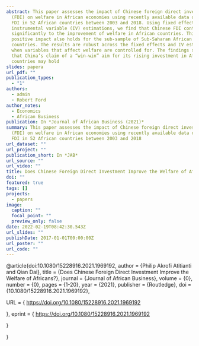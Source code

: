 ```yaml
---
abstract: This paper assesses the impact of Chinese foreign direct investment
  (FDI) on welfare in African economies using recently available data on Chinese
  FDI in 52 African countries between 2003 and 2018. Using fixed effects and
  instrumental variable (IV) estimations, we find that Chinese FDI contributes
  significantly to the improvement of welfare in African countries. This
  positive impact also holds for the sub-sample of Sub-Saharan African (SSA)
  countries. The results are robust across the fixed effects and IV estimations
  when variables that affect welfare are controlled for. The findings suggest
  that China’s claim of a “win-win” aim for its rising investment in African
  countries may hold
slides: papera
url_pdf: ""
publication_types:
  - "1"
authors:
  - admin
  - Robert Ford
author_notes:
  - Economics
  - African Business
publication: In *Journal of African Business (2021)*
summary: This paper assesses the impact of Chinese foreign direct investment
  (FDI) on welfare in African economies using recently available data on Chinese
  FDI in 52 African countries between 2003 and 2018
url_dataset: ""
url_project: ""
publication_short: In *JAB*
url_source: ""
url_video: ""
title: Does Chinese Foreign Direct Investment Improve the Welfare of Africans?
doi: ""
featured: true
tags: []
projects:
  - papers
image:
  caption: ""
  focal_point: ""
  preview_only: false
date: 2022-02-19T08:42:30.543Z
url_slides: ""
publishDate: 2017-01-01T00:00:00Z
url_poster: ""
url_code: ""
---
```

@article{doi:10.1080/15228916.2021.1969192,
author = {Philip Akrofi Atitianti and Qian Dai},
title = {Does Chinese Foreign Direct Investment Improve the Welfare of Africans?},
journal = {Journal of African Business},
volume = {0},
number = {0},
pages = {1-20},
year  = {2021},
publisher = {Routledge},
doi = {10.1080/15228916.2021.1969192},

URL = { 
        https://doi.org/10.1080/15228916.2021.1969192

},
eprint = { 
        https://doi.org/10.1080/15228916.2021.1969192

}

}